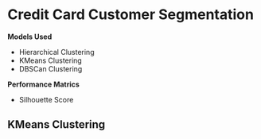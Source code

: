 # Credit Card Customer Segmentation 

__Models Used__
- Hierarchical Clustering
- KMeans Clustering
- DBSCan Clustering 

__Performance Matrics__
- Silhouette Score

## KMeans Clustering 
